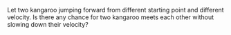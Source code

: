 Let two kangaroo jumping forward from different starting point and different velocity.
Is there any chance for two kangaroo meets each other without slowing down their velocity?